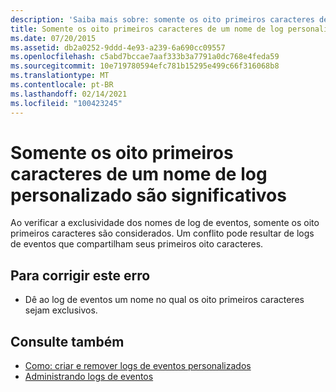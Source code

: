 ```yaml
---
description: 'Saiba mais sobre: somente os oito primeiros caracteres de um nome de log personalizado são significativos'
title: Somente os oito primeiros caracteres de um nome de log personalizado são significativos
ms.date: 07/20/2015
ms.assetid: db2a0252-9ddd-4e93-a239-6a690cc09557
ms.openlocfilehash: c5abd7bccae7aaf333b3a7791a0dc768e4feda59
ms.sourcegitcommit: 10e719780594efc781b15295e499c66f316068b8
ms.translationtype: MT
ms.contentlocale: pt-BR
ms.lasthandoff: 02/14/2021
ms.locfileid: "100423245"
---
```

# <a name="only-the-first-eight-characters-of-a-custom-log-name-are-significant"></a>Somente os oito primeiros caracteres de um nome de log personalizado são significativos

Ao verificar a exclusividade dos nomes de log de eventos, somente os oito primeiros caracteres são considerados. Um conflito pode resultar de logs de eventos que compartilham seus primeiros oito caracteres.  
  
## <a name="to-correct-this-error"></a>Para corrigir este erro  
  
- Dê ao log de eventos um nome no qual os oito primeiros caracteres sejam exclusivos.  
  
## <a name="see-also"></a>Consulte também

- [Como: criar e remover logs de eventos personalizados](/previous-versions/visualstudio/visual-studio-2008/49dwckkz(v=vs.90))
- [Administrando logs de eventos](/previous-versions/visualstudio/visual-studio-2008/4f69axw4(v=vs.90))
